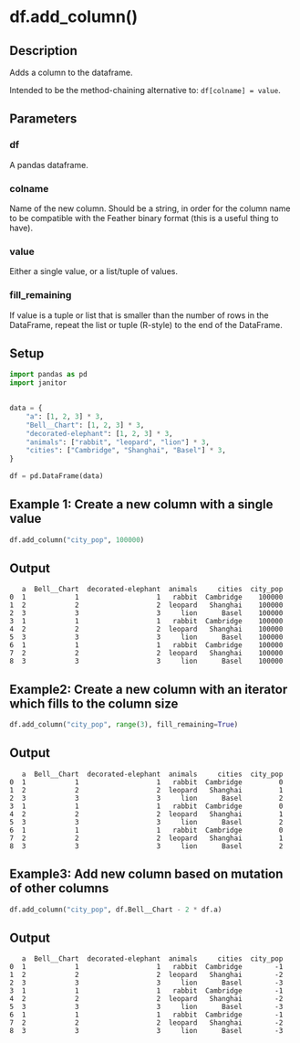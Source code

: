 # df.add_column()

## Description

Adds a column to the dataframe.

Intended to be the method-chaining alternative to: `df[colname] = value`.

## Parameters
### df
A pandas dataframe.

### colname
Name of the new column. Should be a string, in order for the column name to be compatible with the Feather binary format (this is a useful thing to have).

### value
Either a single value, or a list/tuple of values.

### fill_remaining
If value is a tuple or list that is smaller than the number of rows in the DataFrame, repeat the list or tuple (R-style) to the end of the DataFrame.

## Setup

```python
import pandas as pd
import janitor
 

data = {
    "a": [1, 2, 3] * 3,
    "Bell__Chart": [1, 2, 3] * 3,
    "decorated-elephant": [1, 2, 3] * 3,
    "animals": ["rabbit", "leopard", "lion"] * 3,
    "cities": ["Cambridge", "Shanghai", "Basel"] * 3,
}
 
df = pd.DataFrame(data)
```
 
 
## Example 1: Create a new column with a single value

```python
df.add_column("city_pop", 100000)
```

## Output
       a  Bell__Chart  decorated-elephant  animals     cities  city_pop
    0  1            1                   1   rabbit  Cambridge    100000
    1  2            2                   2  leopard   Shanghai    100000
    2  3            3                   3     lion      Basel    100000
    3  1            1                   1   rabbit  Cambridge    100000
    4  2            2                   2  leopard   Shanghai    100000
    5  3            3                   3     lion      Basel    100000
    6  1            1                   1   rabbit  Cambridge    100000
    7  2            2                   2  leopard   Shanghai    100000
    8  3            3                   3     lion      Basel    100000

## Example2: Create a new column with an iterator which fills to the column size
```python
df.add_column("city_pop", range(3), fill_remaining=True)
```
## Output
       a  Bell__Chart  decorated-elephant  animals     cities  city_pop
    0  1            1                   1   rabbit  Cambridge         0
    1  2            2                   2  leopard   Shanghai         1
    2  3            3                   3     lion      Basel         2
    3  1            1                   1   rabbit  Cambridge         0
    4  2            2                   2  leopard   Shanghai         1
    5  3            3                   3     lion      Basel         2
    6  1            1                   1   rabbit  Cambridge         0
    7  2            2                   2  leopard   Shanghai         1
    8  3            3                   3     lion      Basel         2 

## Example3: Add new column based on mutation of other columns
```python
df.add_column("city_pop", df.Bell__Chart - 2 * df.a)
```

## Output

       a  Bell__Chart  decorated-elephant  animals     cities  city_pop
    0  1            1                   1   rabbit  Cambridge        -1
    1  2            2                   2  leopard   Shanghai        -2
    2  3            3                   3     lion      Basel        -3
    3  1            1                   1   rabbit  Cambridge        -1
    4  2            2                   2  leopard   Shanghai        -2
    5  3            3                   3     lion      Basel        -3
    6  1            1                   1   rabbit  Cambridge        -1
    7  2            2                   2  leopard   Shanghai        -2
    8  3            3                   3     lion      Basel        -3
